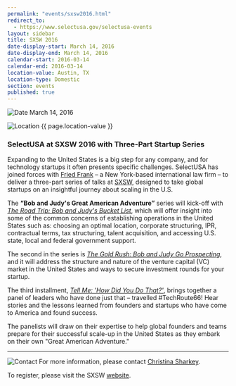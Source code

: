 ```yaml
---
permalink: "events/sxsw2016.html"
redirect_to:
  - https://www.selectusa.gov/selectusa-events
layout: sidebar
title: SXSW 2016
date-display-start: March 14, 2016
date-display-end: March 14, 2016
calendar-start: 2016-03-14
calendar-end: 2016-03-14
location-value: Austin, TX
location-type: Domestic
section: events
published: true
---
```



![Date](https://google.github.io/material-design-icons/action/svg/design/ic_event_24px.svg "Date") March 14, 2016

![Location](http://google.github.io/material-design-icons/social/svg/design/ic_location_city_24px.svg "Location") {{ page.location-value }}

### SelectUSA at SXSW 2016 with Three-Part Startup Series

Expanding to the United States is a big step for any company, and for technology startups it often presents specific challenges. SelectUSA has joined forces with [Fried Frank](http://tech.friedfrank.com/) – a New York-based international law firm – to deliver a three-part series of talks at [SXSW](http://www.sxsw.com/), designed to take global startups on an insightful journey about scaling in the U.S.

The **“Bob and Judy's Great American Adventure”** series will kick-off with [*The Road Trip: Bob and Judy's Bucket List*](http://schedule.sxsw.com/2016/events/event_PP93034), which will offer insight into some of the common concerns of establishing operations in the United States such as: choosing an optimal location, corporate structuring, IPR, contractual terms, tax structuring, talent acquisition, and accessing U.S. state, local and federal government support. 

The second in the series is [*The Gold Rush: Bob and Judy Go Prospecting*](http://schedule.sxsw.com/2016/events/event_PP93036), and it will address the structure and nature of the venture capital (VC) market in the United States and ways to secure investment rounds for your startup. 

The third installment, [*Tell Me: 'How Did You Do That?'*](http://schedule.sxsw.com/2016/events/event_PP93038), brings together a panel of leaders who have done just that – travelled #TechRoute66! Hear stories and the lessons learned from founders and startups who have come to America and found success.

The panelists will draw on their expertise to help global founders and teams prepare for their successful scale-up in the United States as they embark on their own "Great American Adventure."

---

![Contact](https://google.github.io/material-design-icons/action/svg/design/ic_question_answer_24px.svg "Contact") For more information, please contact [Christina Sharkey](mailto:christina.sharkey@trade.gov?Subject=SelectUSA%20at%20SXSW%20Information%20Inquiry). 

To register, please visit the SXSW [website](http://www.sxsw.com/).
